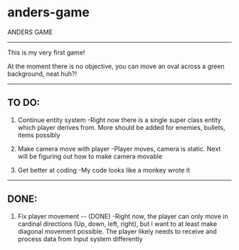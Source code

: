# anders-game
ANDERS GAME

----------------------------------------
This is my very first game!

At the moment there is no objective, you can move an oval across a green background, neat huh?!

----------------------------------------
TO DO:
----------------------------------------



	
1. Continue entity system
	-Right now there is a single super class entity which player derives from. More should be added for enemies, bullets, items possibly


2. Make camera move with player
	-Player moves, camera is static. Next will be figuring out how to make camera movable



3. Get better at coding
	-My code looks like a monkey wrote it


-----------------------------------------
DONE:
-----------------------------------------

 1. Fix player movement -- (DONE)
	-Right now, the player can only move in cardinal directions (Up, down, left, right), but i want to at least make diagonal movement possible. The player likely needs to receive and process data from Input system differently